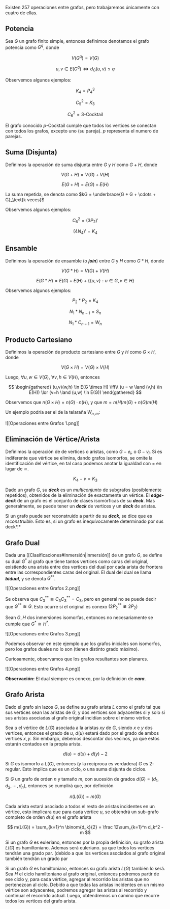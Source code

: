 Existen 257 operaciones entre grafos, pero trabajaremos únicamente con cuatro de ellas.

## Potencia

Sea $G$ un grafo finito simple, entonces definimos denotamos el grafo potencia como $G^q$, donde

$$
V(G^q) = V(G)
$$

$$
u, v \in E(G^q) \iff d_G(u,v) \leq q
$$

Observemos algunos ejemplos:

$$
K_4 = P_4^3
$$

$$
C_5^2 = K_3
$$

$$
C_6^2 = 3\text{-Cocktail}
$$

El grafo conocido $p$-Cocktail cumple que todos los vertices se conectan con todos los grafos, excepto uno (su pareja). $p$ representa el numero de parejas.

## Suma (Disjunta)

Definimos la operación de suma disjunta entre $G$ y $H$ como $G + H$, donde

$$
V(G+H) =V(G) + V(H)
$$

$$
E(G+H) = E(G) + E(H)
$$

La suma repetida, se denota como $kG = \underbrace{G + G + \cdots + G}_\text{k veces}$

Observemos algunos ejemplos:

$$
C_6^2 = (3P_2)'
$$

$$
(4N_4)' = K_4
$$

## Ensamble

Definimos la operación de ensamble (o ***join***) entre $G$ y $H$ como $G * H$, donde

$$
V(G *H) = V(G) + V(H)
$$

$$
E(G*H) = E(G) + E(H) + \{\{u,v\}: u\in G, v \in H\}
$$

Observemos algunos ejemplos:

$$
P_2 * P_2 = K_4
$$

$$
 N_1 * N_{n-1} = S_n
$$

$$
N_1 * C_{n-1} = W_n
$$

## Producto Cartesiano

Definimos la operación de producto cartesiano entre $G$ y $H$ como $G \times H$, donde

$$
V(G \times H) = V(G) \times V(H)
$$

Luego, $\forall u,w \in V(G)$, $\forall v,h \in V(H)$, entonces

$$
\begin{gathered}
(u,v)(w,h) \in E(G \times H) \iff\\ (u = w \land (v,h) \in E(H)) \lor (v=h \land (u,w) \in E(G))
\end{gathered}
$$

Observemos que $n(G \times H) = n(G) \cdot n(H)$, y que $m = n(H)m(G) + n(G)m(H)$

Un ejemplo podría ser el de la telaraña $W_{n,m}$:

![[Operaciones entre Grafos 1.png]]

## Eliminación de Vértice/Arista

Definimos la operación de de vertices o aristas, como $G - e_i$, o $G - v_i$. Si es indiferente que vértice se elimina, dando grafos isomorfos, se omite la identificación del vértice, en tal caso podemos anotar la igualdad con $=$ en lugar de $\cong$.

$$
K_4 - v = K_3
$$

Dado un grafo $G$, su ***deck*** es un *multiconjunto* de subgrafos (posiblemente repetidos), obtenidos de la eliminación de exactamente un vértice. El ***edge-deck*** de un grafo es el conjunto de clases isomórficas de su ***deck***. Mas generalmente, se puede tener un ***deck*** de vertices y un ***deck*** de aristas.

Si un grafo puede ser reconstruido a partir de su ***deck***, se dice que es *reconstruible*. Esto es, si un grafo es inequívocamente determinado por sus deck*.*

## Grafo Dual

Dada una [[Clasificaciones#Inmersión|inmersión]] de un grafo $G$, se define su dual $G^*$ al grafo que tiene tantos vertices como caras del original, existiendo una arista entre dos vertices del dual por cada arista de frontera entre las correspondientes caras del original. El dual del dual se llama ***bidual***, y se denota $G^{**}$.

![[Operaciones entre Grafos 2.png]]

Se observa que $C_3^{**} \cong C_3$$C_3^{**} = C_3$, pero en general no se puede decir que $G^{**} \cong G$. Esto ocurre si el original es conexo $(2P_2^{**} \ncong 2P_2)$

Sean $G, H$ dos inmersiones isomorfas, entonces no necesariamente se cumple que $G^* \cong H^*$.

![[Operaciones entre Grafos 3.png]]

Podemos observar en este ejemplo que los grafos iniciales son isomorfos, pero los grafos duales no lo son (tienen distinto grado máximo).

Curiosamente, observamos que los grafos resultantes son planares.

![[Operaciones entre Grafos 4.png]]

**Observación:** El dual siempre es conexo, por la definición de ***cara***.

## Grafo Arista

Dado el grafo sin lazos $G$, se define su grafo arista $L$ como el grafo tal que sus vertices sean las aristas de $G$, y dos vertices son adyacentes si y solo si sus aristas asociadas al grafo original incidían sobre el mismo vértice.

Sea $u$ el vértice de $L(G)$ asociada a la aristas $xy$ de $G$, siendo $x$ e $y$ dos vertices, entonces el grado de $u$, $d(u)$ estará dado por el grado de ambos vertices $x,y$. Sin embargo, debemos descontar dos vecinos, ya que estos estarán contados en la propia arista.

$$
d(u) = d(x) + d(y) - 2
$$

Si $G$ es isomorfo a $L(G)$, entonces (y la reciproca es verdadera) $G$ es $2$-regular. Esto implica que es un ciclo, o una suma disjunta de ciclos.

Si $G$ un grafo de orden $n$ y tamaño $m$, con sucesión de grados $d(G) = (d_1, d_2, \cdots, d_n)$, entonces se cumplirá que, por definición

$$
n(L(G)) = m(G)
$$

Cada arista estará asociado a todos el resto de aristas incidentes en un vértice, esto implicara que para cada vértice $u$, se obtendrá un sub-grafo completo de orden $d(u)$ en el grafo arista

$$
m(L(G)) = \sum_{k=1}^n \binom{d_k}{2} = \frac 12\sum_{k=1}^n d_k^2 - m
$$

Si un grafo $G$ es euleriano, entonces por la propia definición, su grafo arista $L(G)$ es hamiltoniano. Ademas será euleriano. ya que todos los vertices tendrán una grado par. (debido a que los vertices asociados al grafo original también tendrán un grado par

Si un grafo $G$ es hamiltoniano, entonces su grafo arista $L(G)$ también lo será. Sea $H$ el ciclo hamiltoniano al grafo original, entonces podremos partir de ese ciclo y, para cada vértice, agregar al recorrido las aristas que no pertenezcan al ciclo. Debido a que todas las aristas incidentes en un mismo vértice son adyacentes, podremos agregar las aristas al recorrido y continuar el recorrido actual. Luego, obtendremos un camino que recorre todos los vertices del grafo arista.
